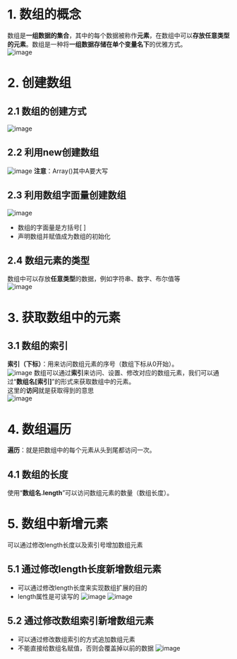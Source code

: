 # 1. 数组的概念 
数组是**一组数据的集合**，其中的每个数据被称作**元素**，在数组中可以**存放任意类型的元素**。数组是一种将**一组数据存储在单个变量名下**的优雅方式。  
![image](https://github.com/Happy-jianghui/Frontend-Learning/assets/98568967/0d4e7247-59c7-4615-be7d-6848f4e5bdce)


# 2. 创建数组
## 2.1 数组的创建方式
![image](https://github.com/Happy-jianghui/Frontend-Learning/assets/98568967/dc1a3675-c18d-42b8-b7ce-23c0f8988efe)

## 2.2 利用new创建数组
![image](https://github.com/Happy-jianghui/Frontend-Learning/assets/98568967/e1f83ad6-9cd1-4fe6-964b-6bdc460f36c0)
**注意**：Array()其中A要大写 

## 2.3 利用数组字面量创建数组
![image](https://github.com/Happy-jianghui/Frontend-Learning/assets/98568967/8e90ce7c-0173-4954-a0d5-91e301ee131c)
- 数组的字面量是方括号[ ]
- 声明数组并赋值成为数组的初始化

## 2.4 数组元素的类型
数组中可以存放**任意类型**的数据，例如字符串、数字、布尔值等  
![image](https://github.com/Happy-jianghui/Frontend-Learning/assets/98568967/0da07195-b18d-470f-a248-4c28a888dae7)


# 3. 获取数组中的元素
## 3.1 数组的索引
**索引（下标）**：用来访问数组元素的序号（数组下标从0开始）。  
![image](https://github.com/Happy-jianghui/Frontend-Learning/assets/98568967/0ef11dee-c740-4489-83c0-6e92d394f673)
数组可以通过**索引**来访问、设置、修改对应的数组元素，我们可以通过“**数组名[索引]**”的形式来获取数组中的元素。  
这里的**访问**就是获取得到的意思  
![image](https://github.com/Happy-jianghui/Frontend-Learning/assets/98568967/8d1aaef0-0b14-406e-94eb-90f4fd453396)


# 4. 数组遍历
**遍历**：就是把数组中的每个元素从头到尾都访问一次。  

## 4.1 数组的长度
使用“**数组名.length**”可以访问数组元素的数量（数组长度）。  



# 5. 数组中新增元素
可以通过修改length长度以及索引号增加数组元素 

## 5.1 通过修改length长度新增数组元素
 - 可以通过修改length长度来实现数组扩展的目的
 - length属性是可读写的
![image](https://github.com/Happy-jianghui/Frontend-Learning/assets/98568967/9c0c3196-9851-4db5-bcf4-5ed7865cd045)
![image](https://github.com/Happy-jianghui/Frontend-Learning/assets/98568967/cfeb9065-59f1-46bc-a494-ee7d725f7dd4)

## 5.2 通过修改数组索引新增数组元素
 - 可以通过修改数组索引的方式追加数组元素
 - 不能直接给数组名赋值，否则会覆盖掉以前的数据
![image](https://github.com/Happy-jianghui/Frontend-Learning/assets/98568967/42afca4b-9aae-4ba1-ba3c-2ce4e9f12edd)


















































